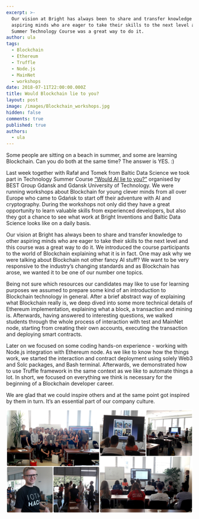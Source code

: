 ```yaml
---
excerpt: >-
  Our vision at Bright has always been to share and transfer knowledge to other
  aspiring minds who are eager to take their skills to the next level and BEST
  Summer Technology Course was a great way to do it.
author: ula
tags:
  - Blockchain
  - Ethereum
  - Truffle
  - Node.js
  - MainNet
  - workshops
date: 2018-07-11T22:00:00.000Z
title: Would Blockchain lie to you?
layout: post
image: /images/Blockchain_workshops.jpg
hidden: false
comments: true
published: true
authors:
  - ula
---
```

Some people are sitting on a beach in summer, and some are learning Blockchain. Can you do both at the same time? The answer is YES. :)

Last week together with Rafał and Tomek from Baltic Data Science we took part in Technology Summer Course [“Would AI lie to you?”](https://www.best.eu.org/event/details.jsp?activity=e6s71su) organised by BEST Group Gdansk and Gdansk University of Technology.  We were running workshops about Blockchain for young clever minds from all over Europe who came to Gdańsk to start off their adventure with AI and cryptography. During the workshops not only did they have a great opportunity to learn valuable skills from experienced developers, but also they got a chance to see what work at Bright Inventions and Baltic Data Science looks like on a daily basis.

Our vision at Bright has always been to share and transfer knowledge to other aspiring minds who are eager to take their skills to the next level and this course was a great way to do it. We introduced the course participants to the world of Blockchain explaining what it is in fact. One may ask why we were talking about Blockchain not other fancy AI stuff? We want to be very responsive to the industry’s changing standards and as Blockchain has arose, we wanted it to be one of our number one topics. 

Being not sure which resources our candidates may like to use for learning purposes we assumed to prepare some kind of an introduction to Blockchain technology in general. After a brief abstract way of explaining what Blockchain really is, we deep dived into some more technical details of Ethereum implementation, explaining what a block, a transaction and mining is. Afterwards, having answered to interesting questions, we walked students through the whole process of interaction with test and MainNet node, starting from creating their own accounts, executing the transaction and deploying smart contracts.

Later on we focused on some coding hands-on experience - working with Node.js integration with Ethereum node. As we like to know how the things work, we started the interaction and contract deployment using solely Web3 and Solc packages, and Bash terminal. Afterwards, we demonstrated how to use Truffle framework in the same context as we like to automate things a lot. In short, we focused on everything we think is necessary for the beginning of a Blockchain developer career.

We are glad that we could inspire others and at the same point got inspired by them in turn. It’s an essential part of our company culture.

![blockchain](/images/Blockchain_workshops.jpg)
